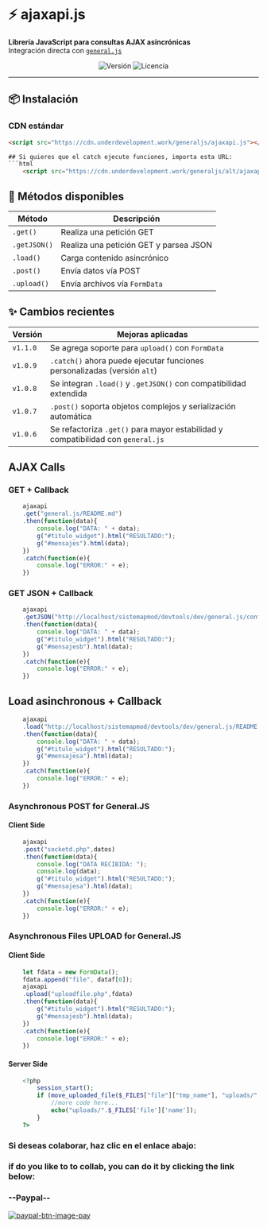 # ⚡ ajaxapi.js

**Librería JavaScript para consultas AJAX asincrónicas**  
Integración directa con [`general.js`](https://cdn.underdevelopment.work/generaljs/general.js)

<p align="center">
  <img src="https://img.shields.io/badge/version-1.1.0-blue.svg" alt="Versión">
  <img src="https://img.shields.io/badge/license-MIT-green.svg" alt="Licencia">
</p>

---

## 📦 Instalación

### CDN estándar
```html
<script src="https://cdn.underdevelopment.work/generaljs/ajaxapi.js"></script>

## Si quieres que el catch ejecute funciones, importa esta URL:
```html
	<script src="https://cdn.underdevelopment.work/generaljs/alt/ajaxapi.js">
```

## 🧠 Métodos disponibles

| Método       | Descripción                                      |
|--------------|--------------------------------------------------|
| `.get()`     | Realiza una petición GET                         |
| `.getJSON()` | Realiza una petición GET y parsea JSON           |
| `.load()`    | Carga contenido asincrónico                      |
| `.post()`    | Envía datos vía POST                             |
| `.upload()`  | Envía archivos vía `FormData`                    |


## ✨ Cambios recientes

| Versión | Mejoras aplicadas                                                                 |
|---------|------------------------------------------------------------------------------------|
| `v1.1.0`| Se agrega soporte para `upload()` con `FormData`                                  |
| `v1.0.9`| `.catch()` ahora puede ejecutar funciones personalizadas (versión `alt`)          |
| `v1.0.8`| Se integran `.load()` y `.getJSON()` con compatibilidad extendida                 |
| `v1.0.7`| `.post()` soporta objetos complejos y serialización automática                    |
| `v1.0.6`| Se refactoriza `.get()` para mayor estabilidad y compatibilidad con `general.js`  |

## AJAX Calls
### GET + Callback
```javascript
	ajaxapi
	.get("general.js/README.md")
	.then(function(data){
		console.log("DATA: " + data);
		g("#titulo_widget").html("RESULTADO:");
		g("#mensajes").html(data);
	})
	.catch(function(e){	
		console.log("ERROR:" + e);
	})
```
### GET JSON + Callback
```javascript
	ajaxapi
	.getJSON("http://localhost/sistemapmod/devtools/dev/general.js/config.json")
	.then(function(data){
		console.log("DATA: " + data);
		g("#titulo_widget").html("RESULTADO:");
		g("#mensajesb").html(data);
	})
	.catch(function(e){	
		console.log("ERROR:" + e);
	})
```
## Load asinchronous + Callback
```javascript
	ajaxapi
	.load("http://localhost/sistemapmod/devtools/dev/general.js/README.md")
	.then(function(data){
		console.log("DATA: " + data);
		g("#titulo_widget").html("RESULTADO:");
		g("#mensajesa").html(data);
	})
	.catch(function(e){	
		console.log("ERROR:" + e);
	})
```

### Asynchronous POST for General.JS 
#### Client Side
```javascript
	ajaxapi
	.post("socketd.php",datos)
	.then(function(data){
		console.log("DATA RECIBIDA: ");
		console.log(data);
		g("#titulo_widget").html("RESULTADO:");
		g("#mensajesa").html(data);
	})
	.catch(function(e){	
		console.log("ERROR:" + e);
	})
```

### Asynchronous Files UPLOAD for General.JS 
#### Client Side
```javascript
	let fdata = new FormData();
	fdata.append("file", dataf[0]);
	ajaxapi
	.upload("uploadfile.php",fdata)
	.then(function(data){
		g("#titulo_widget").html("RESULTADO:");
		g("#mensajesb").html(data);
	})
	.catch(function(e){	
		console.log("ERROR:" + e);
	})
```
#### Server Side
```php
	<?php
		session_start();
		if (move_uploaded_file($_FILES["file"]["tmp_name"], "uploads/".$_FILES['file']['name'])) {
		    //more code here...
		    echo("uploads/".$_FILES['file']['name']);
		}
	?>
```

### Si deseas colaborar, haz clic en el enlace abajo:
### if do you like to to collab, you can do it by clicking the link below:
### --Paypal-- 
[![paypal-btn-image-pay](https://www.paypalobjects.com/en_US/i/btn/btn_donateCC_LG.gif)](https://www.paypal.com/paypalme/avsolucionesweb)

